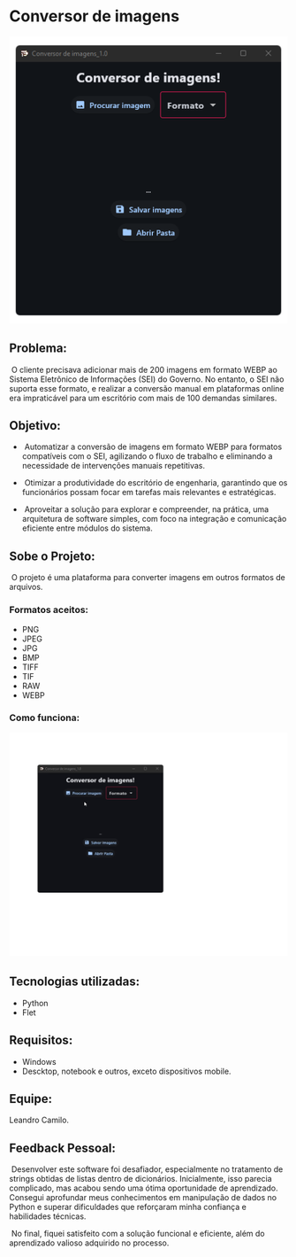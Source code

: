 # Conversor de imagens

<img src="assets/img.png">

## Problema:

&nbsp;O cliente precisava adicionar mais de 200 imagens em formato WEBP ao Sistema Eletrônico de Informações (SEI) do Governo. No entanto, o SEI não suporta esse formato, e realizar a conversão manual em plataformas online era impraticável para um escritório com mais de 100 demandas similares.

## Objetivo:

- &nbsp;Automatizar a conversão de imagens em formato WEBP para formatos compatíveis com o SEI, agilizando o fluxo de trabalho e eliminando a necessidade de intervenções manuais repetitivas.

- &nbsp;Otimizar a produtividade do escritório de engenharia, garantindo que os funcionários possam focar em tarefas mais relevantes e estratégicas.

- &nbsp;Aproveitar a solução para explorar e compreender, na prática, uma arquitetura de software simples, com foco na integração e comunicação eficiente entre módulos do sistema.

## Sobe o Projeto:

&nbsp;O projeto é uma plataforma para converter imagens em outros formatos de arquivos.

### Formatos aceitos:

- PNG
- JPEG
- JPG
- BMP
- TIFF
- TIF
- RAW
- WEBP

### Como funciona:

<img src="assets/app.gif">

## Tecnologias utilizadas:

- Python
- Flet

## Requisitos:

- Windows
- Descktop, notebook e outros, exceto dispositivos mobile.

## Equipe:

Leandro Camilo.

## Feedback Pessoal:

&nbsp;Desenvolver este software foi desafiador, especialmente no tratamento de strings obtidas de listas dentro de dicionários. Inicialmente, isso parecia complicado, mas acabou sendo uma ótima oportunidade de aprendizado. Consegui aprofundar meus conhecimentos em manipulação de dados no Python e superar dificuldades que reforçaram minha confiança e habilidades técnicas.

&nbsp;No final, fiquei satisfeito com a solução funcional e eficiente, além do aprendizado valioso adquirido no processo.
